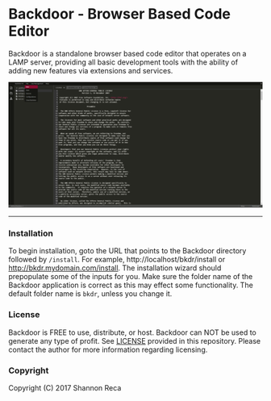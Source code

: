 # Backdoor - Browser Based Code Editor

Backdoor is a standalone browser based code editor that operates on a LAMP server, providing all basic development tools with the ability of adding new features via extensions and services.

![Backdoor][screenshot]

----

### Installation

To begin installation, goto the URL that points to the Backdoor directory followed by `/install`. For example, http://localhost/bkdr/install or http://bkdr.mydomain.com/install. The installation wizard should prepopulate some of the inputs for you. Make sure the folder name of the Backdoor application is correct as this may effect some functionality. The default folder name is `bkdr`, unless you change it.

### License

Backdoor is FREE to use, distribute, or host. Backdoor can NOT be used to generate any type of profit. See [LICENSE](https://github.com/RecaMedia/Backdoor/blob/master/LICENSE.md) provided in this repository. Please contact the author for more information regarding licensing.

### Copyright

Copyright (C) 2017 Shannon Reca

[screenshot]: /screenshot_v2-2.png "Backdoor v2"
